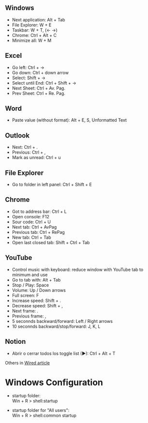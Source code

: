 ## Windows
- Next application: Alt + Tab
- File Explorer: W + E
- Taskbar: W + T, (← →)
- Chrome: Ctrl + Alt + C
- Minimize all: W + M

## Excel
- Go left: Ctrl + ->
- Go down: Ctrl + down arrow
- Select: Shift + ->
- Select until End: Ctrl + Shift + →
- Next Sheet: Ctrl + Av. Pag.
- Prev Sheet: Ctrl + Re. Pag.

## Word
- Paste value (without format): Alt + E, S, Unformatted Text

## Outlook
- Next: Ctrl + .
- Previous: Ctrl + ,
- Mark as unread: Ctrl + u

## File Explorer
- Go to folder in left panel: Ctrl + Shift + E

## Chrome
- Got to address bar: Ctrl + L
- Open console: F12
- Sour code: Ctrl + U
- Next tab: Ctrl + AvPag
- Previous tab: Ctrl + RePag
- New tab: Ctrl + Tab
- Open last closed tab: Shift + Ctrl + Tab

## YouTube
- Control music with keyboard: reduce window with YouTube tab to minimum and use
- Go to tab with: Alt + Tab
- Stop / Play: Space
- Volume: Up / Down arrows
- Full screen: F
- Increase speed: Shift + .
- Decrease speed: Shift + ,
- Next frame: .
- Previous frame: ,
- 5 seconnds backward/forward: Left / Right arrows
- 10 seconnds backward/stop/forward: J, K, L

## Notion
- Abrir o cerrar todos los toggle list (▶): Ctrl + Alt + T

Others in [Wired article](https://www.wired.com/story/do-everything-faster-keyboard-shortcuts-tricks-tips/)


# Windows Configuration
- startup folder:  
  Win + R > shell:startup

- startup folder for "All users":  
  Win + R > shell:common startup
  
  

